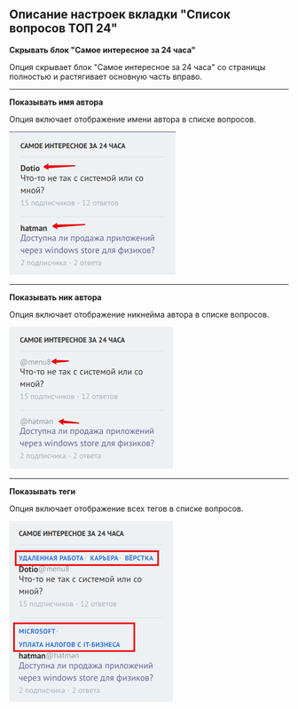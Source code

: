 ## Описание настроек вкладки "Список вопросов ТОП 24"

**Скрывать блок "Самое интересное за 24 часа"**

Опция скрывает блок "Самое интересное за 24 часа" со страницы полностью и растягивает основную часть вправо.

---

**Показывать имя автора**

Опция включает отображение имени автора в списке вопросов.

![](../images/screenshots/show-author-name-in-top24-list.png)

---

**Показывать ник автора**

Опция включает отображение никнейма автора в списке вопросов.

![](../images/screenshots/show-author-nick-in-top24-list.png)

---

**Показывать теги**

Опция включает отображение всех тегов в списке вопросов.

![](../images/screenshots/show-tags-in-top24-list.png)
